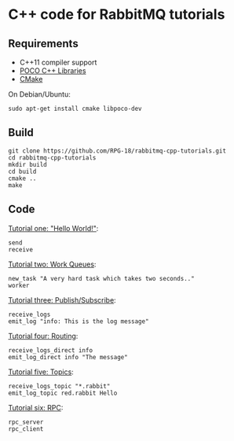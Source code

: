 # C++ code for RabbitMQ tutorials

## Requirements

* C++11 compiler support
* [POCO C++ Libraries](http://pocoproject.org)
* [CMake](http://www.cmake.org/)

  
On Debian/Ubuntu:

    sudo apt-get install cmake libpoco-dev

## Build
    
    git clone https://github.com/RPG-18/rabbitmq-cpp-tutorials.git
    cd rabbitmq-cpp-tutorials
    mkdir build
    cd build
    cmake ..
    make
  
## Code

[Tutorial one: "Hello World!"](http://www.rabbitmq.com/tutorial-one-python.html):

    send
    receive


[Tutorial two: Work Queues](http://www.rabbitmq.com/tutorial-two-python.html):

    new_task "A very hard task which takes two seconds.."
    worker


[Tutorial three: Publish/Subscribe](http://www.rabbitmq.com/tutorial-three-python.html):

    receive_logs
    emit_log "info: This is the log message"


[Tutorial four: Routing](http://www.rabbitmq.com/tutorial-four-python.html):

    receive_logs_direct info
    emit_log_direct info "The message"


[Tutorial five: Topics](http://www.rabbitmq.com/tutorial-five-python.html):

    receive_logs_topic "*.rabbit"
    emit_log_topic red.rabbit Hello


[Tutorial six: RPC](http://www.rabbitmq.com/tutorial-six-python.html):

    rpc_server
    rpc_client
